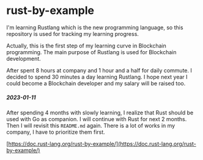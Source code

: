 # rust-by-example
I'm learning Rustlang which is the new programming language, so this repository is used for tracking my learning progress.

Actually, this is the first step of my learning curve in Blockchain programming. The main purpose of Rustlang is used for Blockchain development.

After spent 8 hours at company and 1 hour and a half for daily commute. I decided to spend 30 minutes a day learning Rustlang. I hope next year I could become a Blockchain developer and my salary will be raised too.

##### 2023-01-11
After spending 4 months with slowly learning, I realize that Rust should be used with Go as companion. I will continue with Rust for next 2 months. Then I will revisit this `README.md` again. There is a lot of works in my company, I have to prioritize them first.

[https://doc.rust-lang.org/rust-by-example/](https://doc.rust-lang.org/rust-by-example/)
